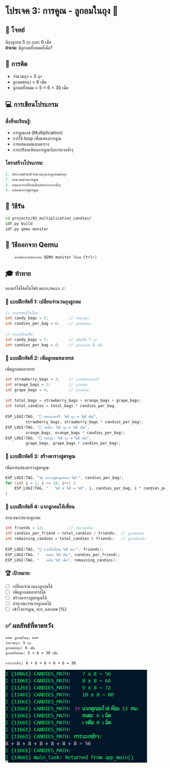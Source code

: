 # โปรเจค 3: การคูณ - ลูกอมในถุง 🍬

## 🎯 โจทย์
มีถุงลูกอม 5 ถุง ถุงละ 6 เม็ด  
**คำถาม:** มีลูกอมทั้งหมดกี่เม็ด?

## 🧮 การคิด
- จำนวนถุง = 5 ถุง
- ลูกอมต่อถุง = 6 เม็ด
- ลูกอมทั้งหมด = 5 × 6 = 30 เม็ด

## 💻 การเขียนโปรแกรม

### สิ่งที่จะเรียนรู้:
- การคูณเลข (Multiplication)
- การใช้ loop เพื่อแสดงการคูณ
- การแสดงผลแบบตาราง
- การเปรียบเทียบการคูณกับการบวกซ้ำๆ

### โครงสร้างโปรแกรม:
```c
1. ประกาศตัวแปรจำนวนถุงและลูกอมต่อถุง
2. คำนวณด้วยการคูณ
3. แสดงการเปรียบเทียบกับการบวกซ้ำๆ
4. แสดงตารางสูตรคูณ
```

## 🚀 วิธีรัน

```bash
cd projects/03_multiplication_candies/
idf.py build
idf.py qemu monitor
```

## 🚪 วิธีออกจาก Qemu
``` c
    หากต้องการออกจาก QEMU monitor ให้กด Ctrl+]
``` 


## 🎓 ท้าทาย

ลองแก้ไขโค้ดในไฟล์ `main/main.c`:

### 📝 แบบฝึกหัดที่ 1: เปลี่ยนจำนวนถุงลูกอม
```c
// หาบรรทัดนี้ในโค้ด:
int candy_bags = 5;         // จำนวนถุง
int candies_per_bag = 6;    // ลูกอมต่อถุง

// ลองเปลี่ยนเป็น:
int candy_bags = 7;         // เพิ่มเป็น 7 ถุง
int candies_per_bag = 8;    // ลูกอมถุงละ 8 เม็ด
```

### 📝 แบบฝึกหัดที่ 2: เพิ่มลูกอมหลายรส
เพิ่มลูกอมหลายรส:
```c
int strawberry_bags = 3;    // ถุงรสสตรอเบอร์รี่
int orange_bags = 2;        // ถุงรสส้ม
int grape_bags = 4;         // ถุงรสองุ่น

int total_bags = strawberry_bags + orange_bags + grape_bags;
int total_candies = total_bags * candies_per_bag;

ESP_LOGI(TAG, "🍓 สตรอเบอร์รี่: %d ถุง = %d เม็ด", 
         strawberry_bags, strawberry_bags * candies_per_bag);
ESP_LOGI(TAG, "🍊 รสส้ม: %d ถุง = %d เม็ด", 
         orange_bags, orange_bags * candies_per_bag);
ESP_LOGI(TAG, "🍇 รสองุ่น: %d ถุง = %d เม็ด", 
         grape_bags, grape_bags * candies_per_bag);
```

### 📝 แบบฝึกหัดที่ 3: สร้างตารางสูตรคูณ
เพิ่มการแสดงตารางสูตรคูณ:
```c
ESP_LOGI(TAG, "📊 ตารางสูตรคูณของ %d:", candies_per_bag);
for (int i = 1; i <= 10; i++) {
    ESP_LOGI(TAG, "   %d x %d = %d", i, candies_per_bag, i * candies_per_bag);
}
```

### 📝 แบบฝึกหัดที่ 4: แจกลูกอมให้เพื่อน
คำนวณการแจกลูกอม:
```c
int friends = 12;           // จำนวนเพื่อน
int candies_per_friend = total_candies / friends;  // ลูกอมต่อคน
int remaining_candies = total_candies % friends;   // ลูกอมที่เหลือ

ESP_LOGI(TAG, "👥 แจกให้เพื่อน %d คน:", friends);
ESP_LOGI(TAG, "   คนละ %d เม็ด", candies_per_friend);
ESP_LOGI(TAG, "   เหลือ %d เม็ด", remaining_candies);
```

### 🏆 เป้าหมาย:
- [ ] เปลี่ยนจำนวนถุงลูกอมได้
- [ ] เพิ่มลูกอมหลายรสได้
- [ ] สร้างตารางสูตรคูณได้
- [ ] คำนวณการแจกลูกอมได้
- [ ] เข้าใจการคูณ, หาร, และเศษ (%)

## ✅ ผลลัพธ์ที่คาดหวัง

```
=== ลูกอมในถุง ===
จำนวนถุง: 5 ถุง
ลูกอมต่อถุง: 6 เม็ด
ลูกอมทั้งหมด: 5 × 6 = 30 เม็ด

การบวกซ้ำๆ: 6 + 6 + 6 + 6 + 6 = 30
```

![alt text](image.png)